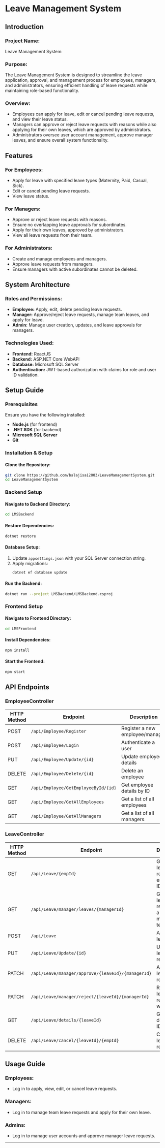 # Leave Management System

## Introduction

### Project Name:
Leave Management System

### Purpose:
The Leave Management System is designed to streamline the leave application, approval, and management process for employees, managers, and administrators, ensuring efficient handling of leave requests while maintaining role-based functionality.

### Overview:
- Employees can apply for leave, edit or cancel pending leave requests, and view their leave status.
- Managers can approve or reject leave requests with reasons while also applying for their own leaves, which are approved by administrators.
- Administrators oversee user account management, approve manager leaves, and ensure overall system functionality.

## Features

### For Employees:
- Apply for leave with specified leave types (Maternity, Paid, Casual, Sick).
- Edit or cancel pending leave requests.
- View leave status.

### For Managers:
- Approve or reject leave requests with reasons.
- Ensure no overlapping leave approvals for subordinates.
- Apply for their own leaves, approved by administrators.
- View all leave requests from their team.

### For Administrators:
- Create and manage employees and managers.
- Approve leave requests from managers.
- Ensure managers with active subordinates cannot be deleted.

## System Architecture

### Roles and Permissions:
- **Employee:** Apply, edit, delete pending leave requests.
- **Manager:** Approve/reject leave requests, manage team leaves, and apply for leave.
- **Admin:** Manage user creation, updates, and leave approvals for managers.

### Technologies Used:
- **Frontend:** ReactJS
- **Backend:** ASP.NET Core WebAPI
- **Database:** Microsoft SQL Server
- **Authentication:** JWT-based authorization with claims for role and user ID validation.

## Setup Guide

### Prerequisites
Ensure you have the following installed:
- **Node.js** (for frontend)
- **.NET SDK** (for backend)
- **Microsoft SQL Server**
- **Git**

### Installation & Setup

#### Clone the Repository:
```sh
git clone https://github.com/balajisai2003/LeaveManagementSystem.git
cd LeaveManagementSystem
```

### Backend Setup

#### Navigate to Backend Directory:
```sh
cd LMSBackend
```

#### Restore Dependencies:
```sh
dotnet restore
```

#### Database Setup:
1. Update `appsettings.json` with your SQL Server connection string.
2. Apply migrations:
   ```sh
   dotnet ef database update
   ```

#### Run the Backend:
```sh
dotnet run --project LMSBackend/LMSBackend.csproj
```

### Frontend Setup

#### Navigate to Frontend Directory:
```sh
cd LMSFrontend
```

#### Install Dependencies:
```sh
npm install
```

#### Start the Frontend:
```sh
npm start
```

## API Endpoints

### **EmployeeController**
| HTTP Method | Endpoint | Description | Access |
|------------|---------|-------------|--------|
| POST | `/api/Employee/Register` | Register a new employee/manager | Admin |
| POST | `/api/Employee/Login` | Authenticate a user | Anonymous |
| PUT | `/api/Employee/Update/{id}` | Update employee details | Admin |
| DELETE | `/api/Employee/Delete/{id}` | Delete an employee | Admin |
| GET | `/api/Employee/GetEmployeeById/{id}` | Get employee details by ID | Admin |
| GET | `/api/Employee/GetAllEmployees` | Get a list of all employees | Admin |
| GET | `/api/Employee/GetAllManagers` | Get a list of all managers | Anonymous |

### **LeaveController**
| HTTP Method | Endpoint | Description | Access |
|------------|---------|-------------|--------|
| GET | `/api/Leave/{empId}` | Get all leave requests by employee ID | Authorized |
| GET | `/api/Leave/manager/leaves/{managerId}` | Get all leave requests of a manager’s team | Manager |
| POST | `/api/Leave` | Apply for a leave | Employee |
| PUT | `/api/Leave/Update/{id}` | Update a leave request | Employee |
| PATCH | `/api/Leave/manager/approve/{leaveId}/{managerId}` | Approve a leave request | Manager |
| PATCH | `/api/Leave/manager/reject/{leaveId}/{managerId}` | Reject a leave request with reason | Manager |
| GET | `/api/Leave/details/{leaveId}` | Get leave details by ID | Authorized |
| DELETE | `/api/Leave/cancel/{leaveId}/{empId}` | Cancel a leave request | Employee |

## Usage Guide

### Employees:
- Log in to apply, view, edit, or cancel leave requests.

### Managers:
- Log in to manage team leave requests and apply for their own leave.

### Admins:
- Log in to manage user accounts and approve manager leave requests.

---
